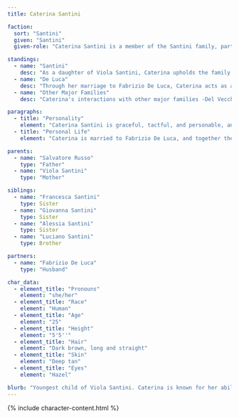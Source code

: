 ```yaml
---
title: Caterina Santini

faction:
  sort: "Santini"
  given: "Santini"
  given-role: "Caterina Santini is a member of the Santini family, part of the city's influential aristocracy. While she does not take a central role in political maneuverings, her marriage to Fabrizio De Luca ties her to one of Sen's rising merchant families, creating a strategic connection between wealth and legacy. Her presence maintains social cohesion and strengthens the family's ties within the broader economic sphere."

standings:
  - name: "Santini"
    desc: "As a daughter of Viola Santini, Caterina upholds the family's values and works to preserve its social reputation. She supports her siblings and represents her family in social circles with poise."
  - name: "De Luca"
    desc: "Through her marriage to Fabrizio De Luca, Caterina acts as a bridge between the De Luca merchants and the Santini aristocracy. While the De Lucas do not have much influence over the Santinis, Caterina maintains cordial relations and facilitates cooperation where possible."
  - name: "Other Major Families"
    desc: "Caterina's interactions with other major families -Del Vecchio, Montaigne, Reinhardt, Blanchard- are mostly indirect, usually through social events or merchant dealings. She avoids direct political engagement, leaving that to her siblings and allies."

paragraphs:
  - title: "Personality"
    element: "Caterina Santini is graceful, tactful, and personable, and maybe a little blunt. She possesses an aloof demeanor that allows her to navigate social gatherings as she pleases. Though not directly ambitious in politics or commerce, she understands the importance of alliances and family representation, often acting as a subtle mediator or diplomat in everyday social matters."
  - title: "Personal Life"
    element: "Caterina is married to Fabrizio De Luca, and together they balance the merging of old aristocratic prestige with new commercial wealth. Her life is largely devoted to her family and social duties, and she maintains a careful balance between supporting her husband's growing merchant influence and honoring the traditions of the Santini name. She grew up training alongside her sister, Francesca, and is rumored to be quite gifted in martial combat as well. Aside from martial prowess, she is also said to be a gifted dancer."

parents:
  - name: "Salvatore Russo"
    type: "Father"
  - name: "Viola Santini"
    type: "Mother"

siblings:
  - name: "Francesca Santini"
    type: Sister
  - name: "Giovanna Santini"
    type: Sister
  - name: "Alessia Santini"
    type: Sister
  - name: "Luciano Santini"
    type: Brother

partners:
  - name: "Fabrizio De Luca"
    type: "Husband"

char_data:
  - element_title: "Pronouns"
    element: "she/her"
  - element_title: "Race"
    element: "Human"
  - element_title: "Age"
    element: "25"
  - element_title: "Height"
    element: "5'5''"
  - element_title: "Hair"
    element: "Dark brown, long and straight"
  - element_title: "Skin"
    element: "Deep tan"
  - element_title: "Eyes"
    element: "Hazel"

blurb: "Youngest child of Viola Santini. Caterina is known for her ability to handle herself in delicate situations with finesse and grace. She is new to the political scene, emerging with her newlywed husband Fabrizio de Luca."
---
```


{% include character-content.html %}